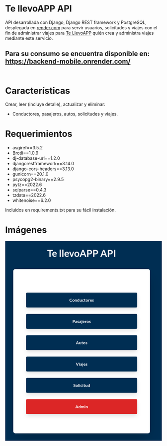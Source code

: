 # Te llevoAPP API<br>
API desarrollada con Django, Django REST framework y PostgreSQL, desplegada en [render.com](www.render.com) para servir usuarios, solicitudes y viajes con el fin de administrar viajes para [Te LlevoAPP](https://github.com/keaguirre/prograMovil) quién crea y administra viajes mediante este servicio. 
## Para su consumo se encuentra disponible en:<br> https://backend-mobile.onrender.com/ <br><br>

# Características
Crear, leer (incluye detalle), actualizar y eliminar:
- Conductores, pasajeros, autos, solicitudes y viajes.

# Requerimientos
- asgiref==3.5.2
- Brotli==1.0.9
- dj-database-url==1.2.0
- djangorestframework==3.14.0
- django-cors-headers==3.13.0
- gunicorn==20.1.0
- psycopg2-binary==2.9.5
- pytz==2022.6
- sqlparse==0.4.3
- tzdata==2022.6
- whitenoise==6.2.0<br>

Incluidos en requirements.txt para su fácil instalación.

# Imágenes
![Screenshot](https://raw.githubusercontent.com/keaguirre/djangoBackend/master/Screenshots/web.png)

